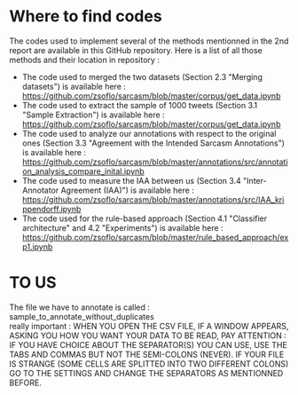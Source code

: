 # Where to find codes
The codes used to implement several of the methods mentionned in the 2nd report are available in this GitHub repository. Here is a list of all those methods and their location in repository :
* The code used to merged the two datasets (Section 2.3 "Merging datasets") is available here : https://github.com/zsoflo/sarcasm/blob/master/corpus/get_data.ipynb
* The code used to extract the sample of 1000 tweets (Section 3.1 "Sample Extraction") is available here : https://github.com/zsoflo/sarcasm/blob/master/corpus/get_data.ipynb
* The code used to analyze our annotations with respect to the original ones (Section 3.3 "Agreement with the Intended Sarcasm Annotations") is available here : https://github.com/zsoflo/sarcasm/blob/master/annotations/src/annotation_analysis_compare_inital.ipynb
* The code used to measure the IAA between us (Section 3.4 "Inter-Annotator Agreement (IAA)") is available here : https://github.com/zsoflo/sarcasm/blob/master/annotations/src/IAA_krippendorff.ipynb
* The code used for the rule-based approach (Section 4.1 "Classifier architecture" and 4.2 "Experiments") is available here : https://github.com/zsoflo/sarcasm/blob/master/rule_based_approach/exp1.ipynb


# TO US
The file we have to annotate is called : sample_to_annotate_without_duplicates\
really important :  WHEN YOU OPEN THE CSV FILE, IF A WINDOW APPEARS, ASKING YOU HOW YOU WANT YOUR DATA TO BE READ, PAY ATTENTION : IF YOU HAVE CHOICE ABOUT THE SEPARATOR(S) YOU CAN USE, USE THE TABS AND COMMAS BUT NOT THE SEMI-COLONS (NEVER). IF YOUR FILE IS STRANGE (SOME CELLS ARE SPLITTED INTO TWO DIFFERENT COLONS) GO TO THE SETTINGS AND CHANGE THE SEPARATORS AS MENTIONNED BEFORE. 
